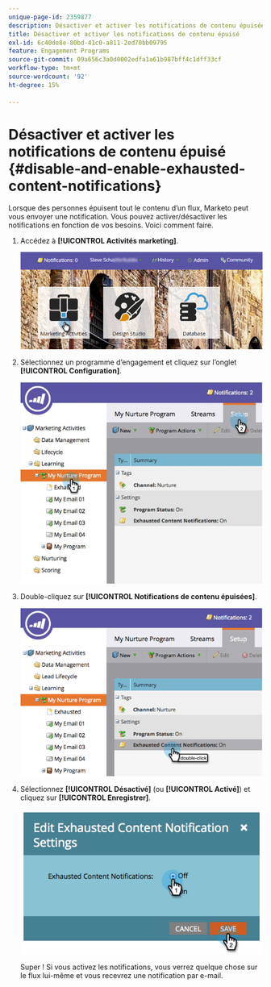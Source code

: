 ```yaml
---
unique-page-id: 2359877
description: Désactiver et activer les notifications de contenu épuisées - Documents Marketo - Documentation du produit
title: Désactiver et activer les notifications de contenu épuisé
exl-id: 6c40de8e-80bd-41c0-a811-2ed70bb09795
feature: Engagement Programs
source-git-commit: 09a656c3a0d0002edfa1a61b987bff4c1dff33cf
workflow-type: tm+mt
source-wordcount: '92'
ht-degree: 15%

---
```


# Désactiver et activer les notifications de contenu épuisé {#disable-and-enable-exhausted-content-notifications}

Lorsque des personnes épuisent tout le contenu d’un flux, Marketo peut vous envoyer une notification. Vous pouvez activer/désactiver les notifications en fonction de vos besoins. Voici comment faire.

1. Accédez à **[!UICONTROL Activités marketing]**.

   ![](assets/login-marketing-activities-1.png)

1. Sélectionnez un programme d’engagement et cliquez sur l’onglet **[!UICONTROL Configuration]**.

   ![](assets/setuptab.jpg)

1. Double-cliquez sur **[!UICONTROL Notifications de contenu épuisées]**.

   ![](assets/image2014-9-15-17-3a28-3a11.png)

1. Sélectionnez **[!UICONTROL Désactivé]** (ou **[!UICONTROL Activé]**) et cliquez sur **[!UICONTROL Enregistrer]**.

   ![](assets/image2014-9-15-17-3a28-3a15.png)

   Super ! Si vous activez les notifications, vous verrez quelque chose sur le flux lui-même et vous recevrez une notification par e-mail.
